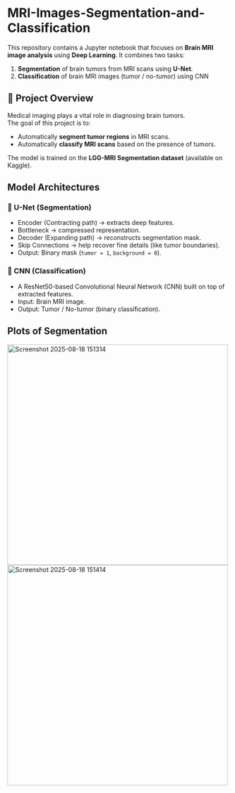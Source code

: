 # MRI-Images-Segmentation-and-Classification

This repository contains a Jupyter notebook that focuses on **Brain MRI image analysis** using **Deep Learning**. It combines two tasks: 
1. **Segmentation** of brain tumors from MRI scans using **U-Net**.
2. **Classification** of brain MRI images (tumor / no-tumor) using CNN

## 📌 Project Overview
Medical imaging plays a vital role in diagnosing brain tumors.  
The goal of this project is to:
- Automatically **segment tumor regions** in MRI scans.
- Automatically **classify MRI scans** based on the presence of tumors.

The model is trained on the **LGG-MRI Segmentation dataset** (available on Kaggle).  



## Model Architectures

### 🔹 U-Net (Segmentation)
- Encoder (Contracting path) → extracts deep features.
- Bottleneck → compressed representation.
- Decoder (Expanding path) → reconstructs segmentation mask.
- Skip Connections → help recover fine details (like tumor boundaries).
- Output: Binary mask (`tumor = 1`, `background = 0`).

### 🔹 CNN (Classification)
- A ResNet50-based Convolutional Neural Network (CNN) built on top of extracted features.
- Input: Brain MRI image.
- Output: Tumor / No-tumor (binary classification).

## Plots of Segmentation

<img width="500" height="500" alt="Screenshot 2025-08-18 151314" src="https://github.com/user-attachments/assets/4fe83d40-087e-4bb5-af30-2ba3002fc1a1" />
<img width="500" height="500" alt="Screenshot 2025-08-18 151414" src="https://github.com/user-attachments/assets/90b38203-c47b-49b0-8fd6-54ff550a530e" />



